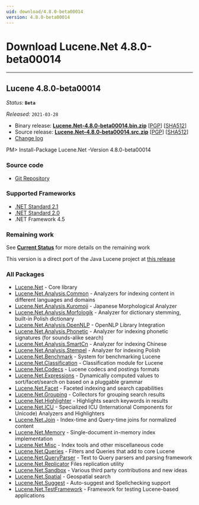 ```yaml
---
uid: download/4.8.0-beta00014
version: 4.8.0-beta00014
---
```


# Download Lucene.Net 4.8.0-beta00014

---

## Lucene 4.8.0-beta00014

_Status:_ **`Beta`**

_Released:_ `2021-03-28`

- Binary release: **[Lucene.Net-4.8.0-beta00014.bin.zip](https://www.apache.org/dyn/closer.lua/lucenenet/4.8.0-beta00014/Apache-Lucene.Net-4.8.0-beta00014.bin.zip)** [[PGP](https://downloads.apache.org/lucenenet/4.8.0-beta00014/Apache-Lucene.Net-4.8.0-beta00014.bin.zip.asc)] [[SHA512](https://downloads.apache.org/lucenenet/4.8.0-beta00014/Apache-Lucene.Net-4.8.0-beta00014.bin.zip.sha512)]
- Source release: **[Lucene.Net-4.8.0-beta00014.src.zip](https://www.apache.org/dyn/closer.lua/lucenenet/4.8.0-beta00014/Apache-Lucene.Net-4.8.0-beta00014.src.zip)** [[PGP](https://downloads.apache.org/lucenenet/4.8.0-beta00014/Apache-Lucene.Net-4.8.0-beta00014.src.zip.asc)] [[SHA512](https://downloads.apache.org/lucenenet/4.8.0-beta00014/Apache-Lucene.Net-4.8.0-beta00014.src.zip.sha512)]
- [Change log](https://github.com/apache/lucenenet/releases/tag/Lucene.Net_4_8_0_beta00014)

<div class="nuget-well" style="text-align:left;">
    PM> Install-Package Lucene.Net -Version 4.8.0-beta00014
</div>

### Source code

- [Git Repository](https://github.com/apache/lucenenet)

### Supported Frameworks

- [.NET Standard 2.1](https://docs.microsoft.com/en-us/dotnet/standard/net-standard)
- [.NET Standard 2.0](https://docs.microsoft.com/en-us/dotnet/standard/net-standard)
- .NET Framework 4.5

### Remaining work

See **[Current Status](xref:contributing/current-status)** for more details on the remaining work

This version is a direct port of the Java Lucene project at [this release](https://github.com/apache/lucene-solr/releases/tag/releases%2Flucene-solr%2F4.8.0)

### All Packages

- [Lucene.Net](https://www.nuget.org/packages/Lucene.Net/) - Core library
- [Lucene.Net.Analysis.Common](https://www.nuget.org/packages/Lucene.Net.Analysis.Common/) - Analyzers for indexing content in different languages and domains
- [Lucene.Net.Analysis.Kuromoji](https://www.nuget.org/packages/Lucene.Net.Analysis.Kuromoji/) - Japanese Morphological Analyzer
- [Lucene.Net.Analysis.Morfologik](https://www.nuget.org/packages/Lucene.Net.Analysis.Morfologik/) - Analyzer for dictionary stemming, built-in Polish dictionary
- [Lucene.Net.Analysis.OpenNLP](https://www.nuget.org/packages/Lucene.Net.Analysis.OpenNLP/) - OpenNLP Library Integration
- [Lucene.Net.Analysis.Phonetic](https://www.nuget.org/packages/Lucene.Net.Analysis.Phonetic/) - Analyzer for indexing phonetic signatures (for sounds-alike search)
- [Lucene.Net.Analysis.SmartCn](https://www.nuget.org/packages/Lucene.Net.Analysis.SmartCn/) - Analyzer for indexing Chinese
- [Lucene.Net.Analysis.Stempel](https://www.nuget.org/packages/Lucene.Net.Analysis.Stempel/) - Analyzer for indexing Polish
- [Lucene.Net.Benchmark](https://www.nuget.org/packages/Lucene.Net.Benchmark/) - System for benchmarking Lucene
- [Lucene.Net.Classification](https://www.nuget.org/packages/Lucene.Net.Classification/) - Classification module for Lucene
- [Lucene.Net.Codecs](https://www.nuget.org/packages/Lucene.Net.Codecs/) - Lucene codecs and postings formats
- [Lucene.Net.Expressions](https://www.nuget.org/packages/Lucene.Net.Expressions/) - Dynamically computed values to sort/facet/search on based on a pluggable grammar
- [Lucene.Net.Facet](https://www.nuget.org/packages/Lucene.Net.Facet/) - Faceted indexing and search capabilities
- [Lucene.Net.Grouping](https://www.nuget.org/packages/Lucene.Net.Grouping/) - Collectors for grouping search results
- [Lucene.Net.Highlighter](https://www.nuget.org/packages/Lucene.Net.Highlighter/) - Highlights search keywords in results
- [Lucene.Net.ICU](https://www.nuget.org/packages/Lucene.Net.ICU/) - Specialized ICU (International Components for Unicode) Analyzers and Highlighters
- [Lucene.Net.Join](https://www.nuget.org/packages/Lucene.Net.Join/) - Index-time and Query-time joins for normalized content
- [Lucene.Net.Memory](https://www.nuget.org/packages/Lucene.Net.Memory/) - Single-document in-memory index implementation
- [Lucene.Net.Misc](https://www.nuget.org/packages/Lucene.Net.Misc/) - Index tools and other miscellaneous code
- [Lucene.Net.Queries](https://www.nuget.org/packages/Lucene.Net.Queries/) - Filters and Queries that add to core Lucene
- [Lucene.Net.QueryParser](https://www.nuget.org/packages/Lucene.Net.QueryParser/) - Text to Query parsers and parsing framework
- [Lucene.Net.Replicator](https://www.nuget.org/packages/Lucene.Net.Replicator/) Files replication utility
- [Lucene.Net.Sandbox](https://www.nuget.org/packages/Lucene.Net.Sandbox/) - Various third party contributions and new ideas
- [Lucene.Net.Spatial](https://www.nuget.org/packages/Lucene.Net.Spatial/) - Geospatial search
- [Lucene.Net.Suggest](https://www.nuget.org/packages/Lucene.Net.Suggest/) - Auto-suggest and Spellchecking support
- [Lucene.Net.TestFramework](https://www.nuget.org/packages/Lucene.Net.TestFramework/) - Framework for testing Lucene-based applications
